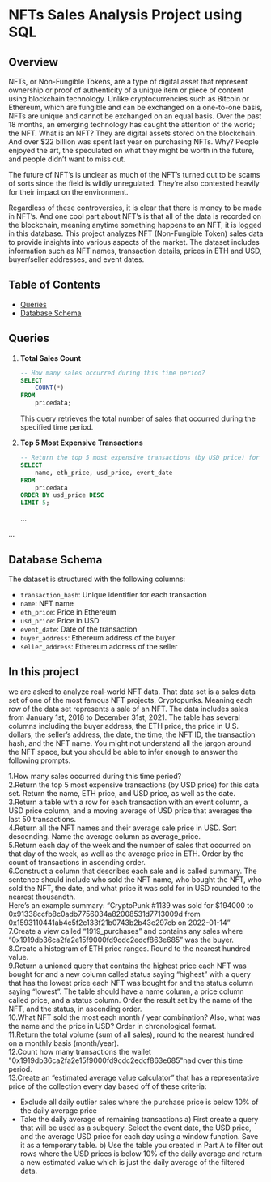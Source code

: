 
# NFTs Sales Analysis Project using SQL

## Overview
NFTs, or Non-Fungible Tokens, are a type of digital asset that represent ownership or proof of authenticity of a unique item or piece of content using blockchain technology. Unlike cryptocurrencies such as Bitcoin or Ethereum, which are fungible and can be exchanged on a one-to-one basis, NFTs are unique and cannot be exchanged on an equal basis.
Over the past 18 months, an emerging technology has caught the attention of the world; the NFT. What is an NFT? They are digital assets stored on the blockchain. And over $22 billion was spent last year on purchasing NFTs. Why? People enjoyed the art, the speculated on what they might be worth in the future, and people didn’t want to miss out. 
 
The future of NFT’s is unclear as much of the NFT’s turned out to be scams of sorts since the field is wildly unregulated. They’re also contested heavily for their impact on the environment.
 
Regardless of these controversies, it is clear that there is money to be made in NFT’s. And one cool part about NFT’s is that all of the data is recorded on the blockchain, meaning anytime something happens to an NFT, it is logged in this database. 
This project analyzes NFT (Non-Fungible Token) sales data to provide insights into various aspects of the market. The dataset includes information such as NFT names, transaction details, prices in ETH and USD, buyer/seller addresses, and event dates.

## Table of Contents
- [Queries](#queries)
- [Database Schema](#database-schema)

## Queries

1. **Total Sales Count**
    ```sql
    -- How many sales occurred during this time period?
    SELECT 
        COUNT(*)
    FROM
        pricedata;
    ```
    This query retrieves the total number of sales that occurred during the specified time period.

2. **Top 5 Most Expensive Transactions**
    ```sql
    -- Return the top 5 most expensive transactions (by USD price) for this data set. Return the name, ETH price, and USD price, as well as the date.
    SELECT 
        name, eth_price, usd_price, event_date
    FROM
        pricedata
    ORDER BY usd_price DESC
    LIMIT 5;
    ```
    ...

...

## Database Schema
The dataset is structured with the following columns:

- `transaction_hash`: Unique identifier for each transaction
- `name`: NFT name
- `eth_price`: Price in Ethereum
- `usd_price`: Price in USD
- `event_date`: Date of the transaction
- `buyer_address`: Ethereum address of the buyer
- `seller_address`: Ethereum address of the seller






## In this project
we are asked to analyze real-world NFT data. 
That data set is a sales data set of one of the most famous NFT projects, Cryptopunks. Meaning each row of the data set represents a sale of an NFT. The data includes sales from January 1st, 2018 to December 31st, 2021. The table has several columns including the buyer address, the ETH price, the price in U.S. dollars, the seller’s address, the date, the time, the NFT ID, the transaction hash, and the NFT name.
You might not understand all the jargon around the NFT space, but you should be able to infer enough to answer the following prompts.
 
1.How many sales occurred during this time period?<br/>
2.Return the top 5 most expensive transactions (by USD price) for this data set. Return the name, ETH price, and USD price, as well as the date.<br/>
3.Return a table with a row for each transaction with an event column, a USD price column, and a moving average of USD price that averages the last 50 transactions.<br/>
4.Return all the NFT names and their average sale price in USD. Sort descending. Name the average column as average_price.<br/>
5.Return each day of the week and the number of sales that occurred on that day of the week, as well as the average price in ETH. Order by the count of transactions in ascending order.<br/>
6.Construct a column that describes each sale and is called summary. The sentence should include who sold the NFT name, who bought the NFT, who sold the NFT, the date, and what price it was sold for in USD rounded to the nearest thousandth.<br/>
 Here’s an example summary:
 “CryptoPunk #1139 was sold for $194000 to 0x91338ccfb8c0adb7756034a82008531d7713009d from 0x1593110441ab4c5f2c133f21b0743b2b43e297cb on 2022-01-14”<br/>
7.Create a view called “1919_purchases” and contains any sales where “0x1919db36ca2fa2e15f9000fd9cdc2edcf863e685” was the buyer.<br/>
8.Create a histogram of ETH price ranges. Round to the nearest hundred value.<br/> 
9.Return a unioned query that contains the highest price each NFT was bought for and a new column called status saying “highest” with a query that has the lowest price each NFT was bought for and the status column saying “lowest”. The table should have a name column, a price column called price, and a status column. Order the result set by the name of the NFT, and the status, in ascending order.<br/> 
10.What NFT sold the most each month / year combination? Also, what was the name and the price in USD? Order in chronological format.<br/>
11.Return the total volume (sum of all sales), round to the nearest hundred on a monthly basis (month/year).<br/>
12.Count how many transactions the wallet "0x1919db36ca2fa2e15f9000fd9cdc2edcf863e685"had over this time period.<br/>
13.Create an “estimated average value calculator” that has a representative price of the collection every day based off of these criteria:
 - Exclude all daily outlier sales where the purchase price is below 10% of the daily average price
 - Take the daily average of remaining transactions
 a) First create a query that will be used as a subquery. Select the event date, the USD price, and the average USD price for each day using a window function. Save it as a temporary table.
 b) Use the table you created in Part A to filter out rows where the USD prices is below 10% of the daily average and return a new estimated value which is just the daily average of the filtered data.
